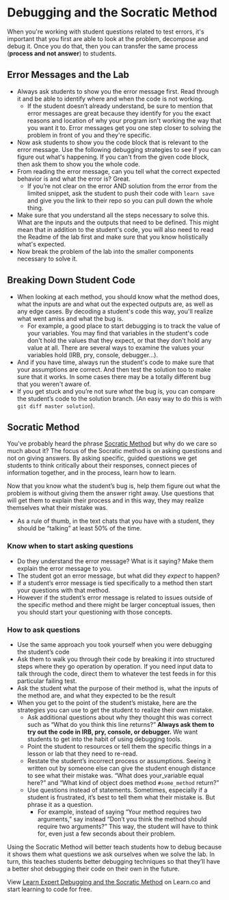 # Debugging and the Socratic Method

When you're working with student questions related to test errors, it's important that you first are able to look at the problem, decompose and debug it. Once you do that, then you can transfer the same process (**process and not answer**) to students. 


## Error Messages and the Lab 

* Always ask students to show you the error message first. Read through it and be able to identify where and when the code is not working. 
  - If the student doesn’t already understand, be sure to mention that error messages are great because they identify for you the exact reasons and location of why your program isn't working the way that you want it to. Error messages get you one step closer to solving the problem in front of you and they're specific.
* Now ask students to show you the code block that is relevant to the error message. Use the following debugging strategies to see if you can figure out what's happening. If you can't from the given code block, then ask them to show you the whole code. 
* From reading the error message, can you tell what the correct expected behavior is and what the error is? Great. 
  - If you’re not clear on the error AND solution from the error from the limited snippet, ask the student to push their code with `learn save` and give you the link to their repo so you can pull down the whole thing. 
* Make sure that you understand all the steps necessary to solve this. What are the inputs and the outputs that need to be defined. This might mean that in addition to the student's code, you will also need to read the Readme of the lab first and make sure that you know holistically what's expected. 
* Now break the problem of the lab into the smaller components necessary to solve it. 

## Breaking Down Student Code

* When looking at each method, you should know what the method does, what the inputs are and what out the expected outputs are, as well as any edge cases. By decoding a student's code this way, you'll realize what went amiss and what the bug is. 
  - For example, a good place to start debugging is to track the value of your variables. You may find that variables in the student's code don't hold the values that they expect, or that  they don't hold any value at all. There are several ways to examine the values your variables hold (IRB, pry, console, debugger...).
* And if you have time, always run the student's code to make sure that your assumptions are correct. And then test the solution too to make sure that it works. In some cases there may be a totally different bug that you weren't aware of.
* If you get stuck and you’re not sure _what_ the bug is, you can compare the student’s code to the solution branch. (An easy way to do this is with `git diff master solution`). 

## Socratic Method

You've probably heard the phrase [Socratic Method](http://www.criticalthinking.org/pages/socratic-teaching/606) but why do we care so much about it? The focus of the Socratic method is on asking questions and not on giving answers. By asking specific, guided questions we get students to think critically about their responses, connect pieces of information together, and in the process, learn how to learn. 

Now that you know what the student’s bug is, help them figure out what the problem is without giving them the answer right away. Use questions that will get them to explain their process and in this way, they may realize themselves what their mistake was. 
  - As a rule of thumb, in the text chats that you have with a student, they should be “talking” at least 50% of the time.

### Know when to start asking questions
* Do they understand the error message? What is it saying? Make them explain the error message to you.
* The student got an error message, but what did they _expect_ to happen?
* If a student’s error message is tied specifically to a method then start your questions with that method.
* However if the student’s error message is related to issues outside of the specific method and there might be larger conceptual issues, then you should start your questioning with those concepts.


### How to ask questions
* Use the same approach you took yourself when you were debugging the student’s code
* Ask them to walk you through their code by breaking it into structured steps where they go operation by operation. If you need input data to talk through the code, direct them to whatever the test feeds in for this particular failing test. 
* Ask the student what the purpose of their method is, what the inputs of the method are, and what they expected to be the result
* When you get to the point of the student’s mistake, here are the strategies you can use to get the student to realize their own mistake.
  - Ask additional questions about why they thought this was correct such as “What do you think this line returns?” **Always ask them to try out the code in IRB, pry, console, or debugger.** We want students to get into the habit of using debugging tools. 
  - Point the student to resources or tell them the specific things in a lesson or lab that they need to re-read.
  - Restate the student’s incorrect process or assumptions. Seeing it written out by someone else can give the student enough distance to see what their mistake was. “What does your_variable equal here?” and “What kind of object does method `#some_method` return?”
  - Use questions instead of statements. Sometimes, especially if a student is frustrated, it’s best to tell them what their mistake is. But phrase it as a question.
    - For example, instead of saying “Your method requires two arguments,” say instead “Don’t you think the method should require two arguments?” This way, the student will have to think for, even just a few seconds about their problem.

Using the Socratic Method will better teach students how to debug because it shows them what questions we ask ourselves when we solve the lab. In turn, this teaches students better debugging techniques so that they’ll have a better shot debugging their code on their own in the future. 

<p class='util--hide'>View <a href='https://learn.co/lessons/learn-expert-debugging-and-the-socratic-method'>Learn Expert Debugging and the Socratic Method</a> on Learn.co and start learning to code for free.</p>
